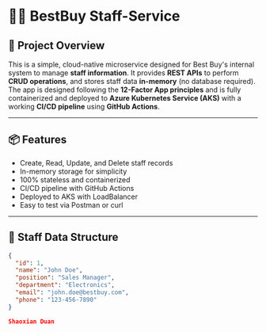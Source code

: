 # 🧑‍💼 BestBuy Staff-Service

## 📌 Project Overview

This is a simple, cloud-native microservice designed for Best Buy's internal system to manage **staff information**. It provides **REST APIs** to perform **CRUD operations**, and stores staff data **in-memory** (no database required). The app is designed following the **12-Factor App principles** and is fully containerized and deployed to **Azure Kubernetes Service (AKS)** with a working **CI/CD pipeline** using **GitHub Actions**.

---

## 📦 Features

- Create, Read, Update, and Delete staff records
- In-memory storage for simplicity
- 100% stateless and containerized
- CI/CD pipeline with GitHub Actions
- Deployed to AKS with LoadBalancer
- Easy to test via Postman or curl

---

## 📑 Staff Data Structure

```json
{
  "id": 1,
  "name": "John Doe",
  "position": "Sales Manager",
  "department": "Electronics",
  "email": "john.doe@bestbuy.com",
  "phone": "123-456-7890"
}

Shaoxian Duan